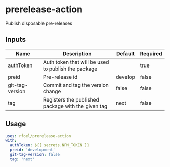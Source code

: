 # prerelease-action

Publish disposable pre-releases

## Inputs

| Name            | Description                                         | Default | Required |
| --------------- | --------------------------------------------------- | ------- | -------- |
| authToken       | Auth token that will be used to publish the package |         | true     |
| preid           | Pre-release id                                      | develop | false    |
| git-tag-version | Commit and tag the version change                   | false   | false    |
| tag             | Registers the published package with the given tag  | next    | false    |

## Usage

```yml
uses: rfoel/prerelease-action
with:
  authToken: ${{ secrets.NPM_TOKEN }}
  preid: 'development'
  git-tag-version: false
  tag: 'next'
```
